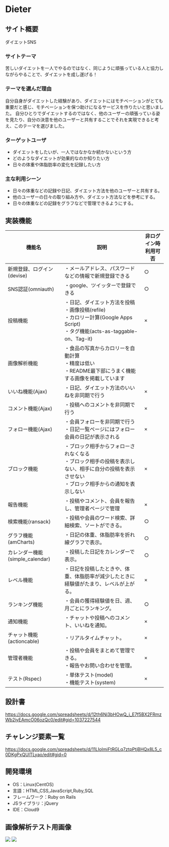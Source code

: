
# Dieter

## サイト概要
ダイエットSNS

### サイトテーマ
苦しいダイエットを一人でやるのではなく、同じように頑張っている人と協力しながらやることで、ダイエットを成し遂げる！

### テーマを選んだ理由
自分自身がダイエットした経験があり、ダイエットにはモチベーションがとても重要だと感じ、モチベーションを保つ助けになるサービスを作りたいと思いました。
自分ひとりでダイエットするのではなく、他のユーザーの頑張っている姿を見たり、自分の決意を他のユーザーと共有することでそれを実現できると考え、このテーマを選びました。

### ターゲットユーザ
- ダイエットをしたいが、一人ではなかなか続かないという方
- どのようなダイエットが効果的なのか知りたい方
- 日々の体重や体脂肪率の変化を記録したい方

### 主な利用シーン
- 日々の体重などの記録や日記、ダイエット方法を他のユーザーと共有する。
- 他のユーザーの日々の取り組み方や、ダイエット方法などを参考にする。
- 日々の体重などの記録をグラフなどで管理できるようにする。

## 実装機能

|機能名|説明|非ログイン時利用可否|
|---|---|---|
|新規登録、ログイン(devise)|・メールアドレス、パスワードなどの情報で新規登録できる|○|
|SNS認証(omniauth)|・google、ツイッターで登録できる|○|
|投稿機能|・日記、ダイエット方法を投稿<br>・画像投稿(refile)<br>・カロリー計算(Google Apps Script)<br>・タグ機能(acts-as-taggable-on、Tag-it)|×︎|
|画像解析機能|・食品の写真からカロリーを自動計算<br>・精度は低い<br>・README最下部にうまく機能する画像を掲載しています
|いいね機能(Ajax)|・日記、ダイエット方法のいいねを非同期で行う|×︎|
|コメント機能(Ajax)|・投稿へのコメントを非同期で行う|×|
|フォロー機能(Ajax)|・会員フォローを非同期で行う<br>・日記一覧ページにはフォロー会員の日記が表示される|×︎|
|ブロック機能|・ブロック相手からフォローされなくなる<br>・ブロック相手の投稿を表示しない、相手に自分の投稿を表示させない<br>・ブロック相手からの通知を表示しない|×︎|
|報告機能|・投稿やコメント、会員を報告し、管理者ページで管理|×︎|
|検索機能(ransack)|・投稿や会員のワード検索、詳細検索、ソートができる。|○|
|グラフ機能(amCharts)|・日記の体重、体脂肪率を折れ線グラフで表示。|○|
|カレンダー機能(simple_calendar)|・投稿した日記をカレンダーで表示。|○|
|レベル機能|・日記を投稿したときや、体重、体脂肪率が減少したときに経験値がたまり、レベルが上がる。|×|
|ランキング機能|・会員の獲得経験値を日、週、月ごとにランキング。|○|
|通知機能|・チャットや投稿へのコメント、いいねを通知。|×|
|チャット機能(actioncable)|・リアルタイムチャット。|×|
|管理者機能|・投稿や会員をまとめて管理できる。<br>・報告やお問い合わせを管理。|×|
|テスト(Rspec)|・単体テスト(model)<br>・機能テスト(system)|×|


## 設計書
https://docs.google.com/spreadsheets/d/12th6Ni3bHOwQ_j_E7f5BX2FRmzWb2iyEAmcO06ozQc0/edit#gid=1037227544

## チャレンジ要素一覧
https://docs.google.com/spreadsheets/d/11LIolmiFtRGLq7ztpPtjBHQx8L5_c0DKgPxQUITLyao/edit#gid=0

## 開発環境
- OS：Linux(CentOS)
- 言語：HTML,CSS,JavaScript,Ruby,SQL
- フレームワーク：Ruby on Rails
- JSライブラリ：jQuery
- IDE：Cloud9

## 画像解析テスト用画像
<img src="https://user-images.githubusercontent.com/75518740/113121670-d8a8a480-924d-11eb-9b6e-e068af90c96d.png">
<img src="https://user-images.githubusercontent.com/75518740/113121766-eeb66500-924d-11eb-9b26-fa0b9dff0bc3.jpg">
